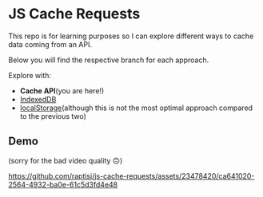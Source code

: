 # JS Cache Requests

This repo is for learning purposes so I can explore different ways to cache data coming from an API.

Below you will find the respective branch for each approach.

Explore with:
- **Cache API**(you are here!)
- [IndexedDB](https://github.com/raptisj/js-cache-requests/tree/indexedDB)
- [localStorage](https://github.com/raptisj/js-cache-requests/tree/local-storage)(although this is not the most optimal approach compared to the previous two)

## Demo 
(sorry for the bad video quality 🙃)

https://github.com/raptisj/js-cache-requests/assets/23478420/ca641020-2564-4932-ba0e-61c5d3fd4e48


